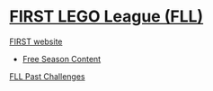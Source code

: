 # [FIRST LEGO League (FLL)](https://www.firstlegoleague.org)

[FIRST website](https://www.firstinspires.org)
- [Free Season Content](https://info.firstinspires.org/free-season-content)

[FLL Past Challenges](https://www.firstlegoleague.org/past-challenges)
